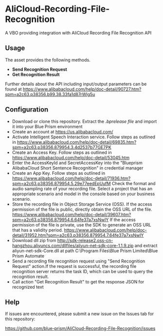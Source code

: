 # AliCloud-Recording-File-Recognition
A VBO providing integration with AliCloud Recording File Recognition API

## Usage
The asset provides the following methods. 

* **Send Recognition Request**
* **Get Recognition Result**

Further details about the API including input/output parameters can be found at <https://www.alibabacloud.com/help/doc-detail/90727.htm?spm=a2c63.p38356.b99.38.33fa1d87rWIg5u>

## Configuration

* Download or clone this repository. Extract the *.bprelease file* and import it into your Blue Prism environment
* Create an account at <https://us.alibabacloud.com/>
* Activate Intelligent Speech Interaction service. Follow steps as outlined in <https://www.alibabacloud.com/help/doc-detail/69835.htm?spm=a2c63.p38356.879954.3.4d2537b77GE7PK>
* Create an Access Key. Follow steps as outlined in <https://www.alibabacloud.com/help/doc-detail/53045.htm>
* Enter the AccessKeyId and SecretAccessKey into the "Blueprism AlibabaCloud Short Sentence Recognition" in credential manager
* Create an App Key. Follow steps as outlined in <https://www.alibabacloud.com/help/doc-detail/71936.htm?spm=a2c63.p38356.879954.5.29e77eedEpUufM> Check the format and audio sampling rate of your recording file. Select a project that has an appropriate scenario and model in the console based on your business scenario.
* Store the recording file in Object Storage Service (OSS). If the access permission of the file is public, directly obtain the OSS URL of the file. <https://www.alibabacloud.com/help/doc-detail/39607.htm?spm=a2c63.p38356.879954.6.64fe37a7xsNwIY> If the access permission of the file is private, use the SDK to generate an OSS URL that has a validity period. <https://www.alibabacloud.com/help/doc-detail/31952.htm?spm=a2c63.p38356.879954.7.64fe37a7xsNwIY>
* Download dll zip from <http://sdk-release2.oss-cn-hangzhou.aliyuncs.com/dllfiles/aliyun-net-sdk-core-1.1.9.zip> and extract aliyun-net-sdk-Core.dll at path C:\Program Files\Blue Prism Limited\Blue Prism Automate
* Send a recording file recognition request using "Send Recognition Request" action.If the request is successful, the recording file recognition server returns the task ID, which can be used to query the recognition result.
* Call action "Get Recognition Result" to get the response JSON for recognized text


## Help

If issues are encountered, please submit a new issue on the Issues tab for this repository:

https://github.com/blue-prism/AliCloud-Recording-File-Recognition/issues

